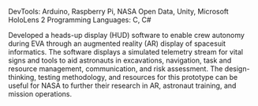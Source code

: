 DevTools: Arduino, Raspberry Pi, NASA Open Data, Unity, Microsoft HoloLens 2
Programming Languages: C, C#

Developed a heads-up display (HUD) software to enable crew autonomy during EVA through an augmented reality (AR) display of spacesuit informatics. The software displays a simulated telemetry stream for vital signs and tools to aid astronauts in excavations, navigation, task and resource management, communication, and risk assessment. The design-thinking, testing methodology, and resources for this prototype can be useful for NASA to further their research in AR, astronaut training, and mission operations.

